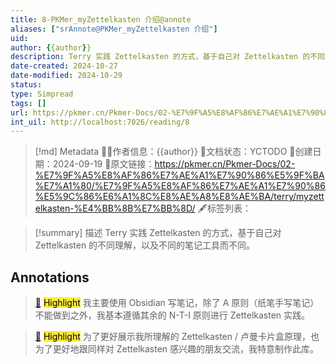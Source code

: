 ```yaml
---
title: 8-PKMer_myZettelkasten 介绍@annote
aliases: ["srAnnote@PKMer_myZettelkasten 介绍"]
uid: 
author: {{author}}
description: Terry 实践 Zettelkasten 的方式，基于自己对 Zettelkasten 的不同理解，以及不同的笔记工具而不同。
date-created: 2024-10-27
date-modified: 2024-10-29
status: 
type: Simpread
tags: []
url: https://pkmer.cn/Pkmer-Docs/02-%E7%9F%A5%E8%AF%86%E7%AE%A1%E7%90%86%E5%9F%BA%E7%A1%80/%E7%9F%A5%E8%AF%86%E7%AE%A1%E7%90%86%E5%9C%86%E6%A1%8C%E8%AE%A8%E8%AE%BA/terry/myzettelkasten-%E4%BB%8B%E7%BB%8D/
int_uil: http://localhost:7026/reading/8
---
```


> [!md] Metadata
> 🙇‍♂作者信息：{{author}}
> 🌱文档状态：YCTODO
> 📅创建日期：2024-09-19
> 🔗原文链接：https://pkmer.cn/Pkmer-Docs/02-%E7%9F%A5%E8%AF%86%E7%AE%A1%E7%90%86%E5%9F%BA%E7%A1%80/%E7%9F%A5%E8%AF%86%E7%AE%A1%E7%90%86%E5%9C%86%E6%A1%8C%E8%AE%A8%E8%AE%BA/terry/myzettelkasten-%E4%BB%8B%E7%BB%8D/
> 🖋标签列表：

> [!summary] 描述
> Terry 实践 Zettelkasten 的方式，基于自己对 Zettelkasten 的不同理解，以及不同的笔记工具而不同。

## Annotations

> [📌](<http://localhost:7026/reading/8#id=1726745065602>) <mark style="background-color: #ffeb3b">Highlight</mark>
> 我主要使用 Obsidian 写笔记，除了 A 原则（纸笔手写笔记）不能做到之外，我基本遵循其余的 N-T-I 原则进行 Zettelkasten 实践。

> [📌](<http://localhost:7026/reading/8#id=1726745109837>) <mark style="background-color: #ffeb3b">Highlight</mark>
> 为了更好展示我所理解的 Zettelkasten / 卢曼卡片盒原理，也为了更好地跟同样对 Zettelkasten 感兴趣的朋友交流，我特意制作此库。

